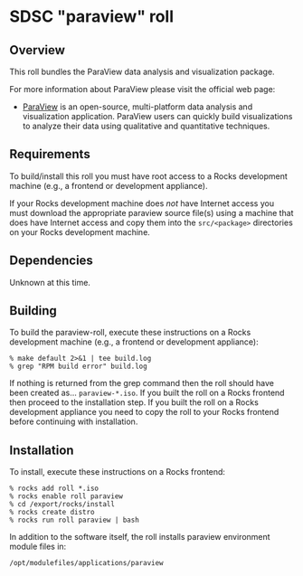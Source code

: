 # SDSC "paraview" roll

## Overview

This roll bundles the ParaView data analysis and visualization package.

For more information about ParaView please visit the official web page:

- <a href="http://www.paraview.org" target="_blank">ParaView</a> is an
open-source, multi-platform data analysis and visualization application.
ParaView users can quickly build visualizations to analyze their data using
qualitative and quantitative techniques.


## Requirements

To build/install this roll you must have root access to a Rocks development
machine (e.g., a frontend or development appliance).

If your Rocks development machine does *not* have Internet access you must
download the appropriate paraview source file(s) using a machine that does
have Internet access and copy them into the `src/<package>` directories on your
Rocks development machine.


## Dependencies

Unknown at this time.


## Building

To build the paraview-roll, execute these instructions on a Rocks development
machine (e.g., a frontend or development appliance):

```shell
% make default 2>&1 | tee build.log
% grep "RPM build error" build.log
```

If nothing is returned from the grep command then the roll should have been
created as... `paraview-*.iso`. If you built the roll on a Rocks frontend then
proceed to the installation step. If you built the roll on a Rocks development
appliance you need to copy the roll to your Rocks frontend before continuing
with installation.


## Installation

To install, execute these instructions on a Rocks frontend:

```shell
% rocks add roll *.iso
% rocks enable roll paraview
% cd /export/rocks/install
% rocks create distro
% rocks run roll paraview | bash
```

In addition to the software itself, the roll installs paraview environment
module files in:

```shell
/opt/modulefiles/applications/paraview
```
